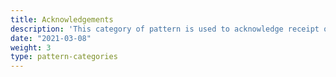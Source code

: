 ```yaml
---
title: Acknowledgements
description: 'This category of pattern is used to acknowledge receipt of a notification (most often an `Offer`), normally providing an `Accept` or `Reject` type'
date: "2021-03-08"
weight: 3
type: pattern-categories
---
```

